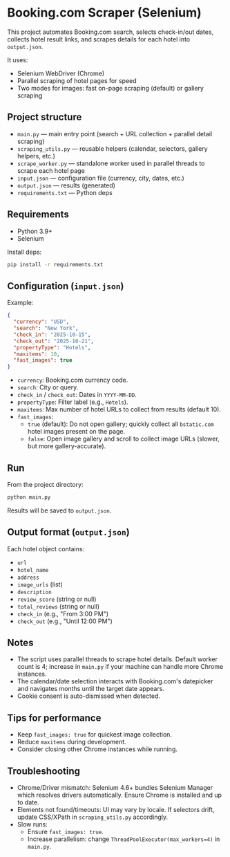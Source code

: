 # Booking.com Scraper (Selenium)

This project automates Booking.com search, selects check-in/out dates, collects hotel result links, and scrapes details for each hotel into `output.json`.

It uses:
- Selenium WebDriver (Chrome)
- Parallel scraping of hotel pages for speed
- Two modes for images: fast on-page scraping (default) or gallery scraping

## Project structure
- `main.py` — main entry point (search + URL collection + parallel detail scraping)
- `scraping_utils.py` — reusable helpers (calendar, selectors, gallery helpers, etc.)
- `scrape_worker.py` — standalone worker used in parallel threads to scrape each hotel page
- `input.json` — configuration file (currency, city, dates, etc.)
- `output.json` — results (generated)
- `requirements.txt` — Python deps

## Requirements
- Python 3.9+
- Selenium 

Install deps:
```bash
pip install -r requirements.txt
```

## Configuration (`input.json`)
Example:
```json
{
  "currency": "USD",
  "search": "New York",
  "check_in": "2025-10-15",
  "check_out": "2025-10-21",
  "propertyType": "Hotels",
  "maxitems": 10,
  "fast_images": true
}
```
- `currency`: Booking.com currency code.
- `search`: City or query.
- `check_in` / `check_out`: Dates in `YYYY-MM-DD`.
- `propertyType`: Filter label (e.g., `Hotels`).
- `maxitems`: Max number of hotel URLs to collect from results (default 10).
- `fast_images`:
  - `true` (default): Do not open gallery; quickly collect all `bstatic.com` hotel images present on the page.
  - `false`: Open image gallery and scroll to collect image URLs (slower, but more gallery-accurate).

## Run
From the project directory:
```bash
python main.py
```
Results will be saved to `output.json`.

## Output format (`output.json`)
Each hotel object contains:
- `url`
- `hotel_name`
- `address`
- `image_urls` (list)
- `description`
- `review_score` (string or null)
- `total_reviews` (string or null)
- `check_in` (e.g., "From 3:00 PM")
- `check_out` (e.g., "Until 12:00 PM")

## Notes
- The script uses parallel threads to scrape hotel details. Default worker count is 4; increase in `main.py` if your machine can handle more Chrome instances.
- The calendar/date selection interacts with Booking.com's datepicker and navigates months until the target date appears.
- Cookie consent is auto-dismissed when detected.

## Tips for performance
- Keep `fast_images: true` for quickest image collection.
- Reduce `maxitems` during development.
- Consider closing other Chrome instances while running.

## Troubleshooting
- Chrome/Driver mismatch: Selenium 4.6+ bundles Selenium Manager which resolves drivers automatically. Ensure Chrome is installed and up to date.
- Elements not found/timeouts: UI may vary by locale. If selectors drift, update CSS/XPath in `scraping_utils.py` accordingly.
- Slow runs:
  - Ensure `fast_images: true`.
  - Increase parallelism: change `ThreadPoolExecutor(max_workers=4)` in `main.py`.


